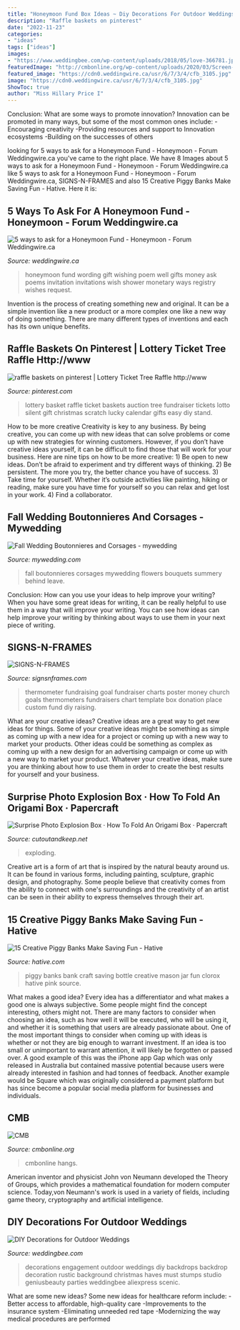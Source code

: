 ```yaml
---
title: "Honeymoon Fund Box Ideas ~ Diy Decorations For Outdoor Weddings"
description: "Raffle baskets on pinterest"
date: "2022-11-23"
categories:
- "ideas"
tags: ["ideas"]
images:
- "https://www.weddingbee.com/wp-content/uploads/2018/05/love-366781.jpg"
featuredImage: "http://cmbonline.org/wp-content/uploads/2020/03/Screen-Shot-2020-03-30-at-7.46.23-PM-768x1032.png"
featured_image: "https://cdn0.weddingwire.ca/usr/6/7/3/4/cfb_3105.jpg"
image: "https://cdn0.weddingwire.ca/usr/6/7/3/4/cfb_3105.jpg"
ShowToc: true
author: "Miss Hillary Price I"
---
```



Conclusion: What are some ways to promote innovation?
Innovation can be promoted in many ways, but some of the most common ones include: 
-Encouraging creativity 
-Providing resources and support to Innovation ecosystems 
-Building on the successes of others

	

		
looking for 5 ways to ask for a Honeymoon Fund - Honeymoon - Forum Weddingwire.ca you've came to the right place. We have 8 Images about 5 ways to ask for a Honeymoon Fund - Honeymoon - Forum Weddingwire.ca like 5 ways to ask for a Honeymoon Fund - Honeymoon - Forum Weddingwire.ca, SIGNS-N-FRAMES and also 15 Creative Piggy Banks Make Saving Fun - Hative. Here it is:
		
    
## 5 Ways To Ask For A Honeymoon Fund - Honeymoon - Forum Weddingwire.ca

<img loading=lazy src="https://cdn0.weddingwire.ca/usr/6/7/3/4/cfb_3105.jpg" onerror="this.onerror=null;this.src='https://tse1.mm.bing.net/th?id=OIP.E6ByCXfQdpO0XD_wJDc9jAAAAA&amp;pid=15.1';" alt="5 ways to ask for a Honeymoon Fund - Honeymoon - Forum Weddingwire.ca">

_Source: weddingwire.ca_

>honeymoon fund wording gift wishing poem well gifts money ask poems invitation invitations wish shower monetary ways registry wishes request. 

	

Invention is the process of creating something new and original. It can be a simple invention like a new product or a more complex one like a new way of doing something. There are many different types of inventions and each has its own unique benefits.

    
## Raffle Baskets On Pinterest | Lottery Ticket Tree Raffle Http://www

<img loading=lazy src="https://i.pinimg.com/736x/ba/c8/9b/bac89b828538a5888888e28edbe9969e--lottery-ticket-tree-basket-raffle.jpg" onerror="this.onerror=null;this.src='https://tse4.mm.bing.net/th?id=OIP.gsV-dnB9e0FTS9aztRwIwAHaFh&amp;pid=15.1';" alt="raffle baskets on pinterest | Lottery Ticket Tree Raffle http://www">

_Source: pinterest.com_

>lottery basket raffle ticket baskets auction tree fundraiser tickets lotto silent gift christmas scratch lucky calendar gifts easy diy stand. 

	

How to be more creative
Creativity is key to any business. By being creative, you can come up with new ideas that can solve problems or come up with new strategies for winning customers. However, if you don’t have creative ideas yourself, it can be difficult to find those that will work for your business. Here are nine tips on how to be more creative: 1) Be open to new ideas. Don’t be afraid to experiment and try different ways of thinking. 2) Be persistent. The more you try, the better chance you have of success. 3) Take time for yourself. Whether it’s outside activities like painting, hiking or reading, make sure you have time for yourself so you can relax and get lost in your work. 4) Find a collaborator.

    
## Fall Wedding Boutonnieres And Corsages - Mywedding

<img loading=lazy src="https://qa-static.mywedding.com/wp-content/uploads/migrated/blog/3516822849.jpg" onerror="this.onerror=null;this.src='https://tse4.mm.bing.net/th?id=OIP.tQjVRctsJeU_nYingpykkQHaLH&amp;pid=15.1';" alt="Fall Wedding Boutonnieres and Corsages - mywedding">

_Source: mywedding.com_

>fall boutonnieres corsages mywedding flowers bouquets summery behind leave. 

	

Conclusion: How can you use your ideas to help improve your writing?
When you have some great ideas for writing, it can be really helpful to use them in a way that will improve your writing. You can see how ideas can help improve your writing by thinking about ways to use them in your next piece of writing.

    
## SIGNS-N-FRAMES

<img loading=lazy src="http://www.signsnframes.com/images/u/9ab4a7c73bc04a32b0f438731b11c328-600.jpeg" onerror="this.onerror=null;this.src='https://tse4.mm.bing.net/th?id=OIP.rOIY1AhKFGxgGU4Vkj7x3QAAAA&amp;pid=15.1';" alt="SIGNS-N-FRAMES">

_Source: signsnframes.com_

>thermometer fundraising goal fundraiser charts poster money church goals thermometers fundraisers chart template box donation place custom fund diy raising. 

	

What are your creative ideas?
Creative ideas are a great way to get new ideas for things. Some of your creative ideas might be something as simple as coming up with a new idea for a project or coming up with a new way to market your products. Other ideas could be something as complex as coming up with a new design for an advertising campaign or come up with a new way to market your product. Whatever your creative ideas, make sure you are thinking about how to use them in order to create the best results for yourself and your business.

    
## Surprise Photo Explosion Box · How To Fold An Origami Box · Papercraft

<img loading=lazy src="https://images.coplusk.net/project_images/37370/image/full_SDC10548_1258728321.jpg" onerror="this.onerror=null;this.src='https://tse3.mm.bing.net/th?id=OIP.OyoRvoTmZUe3OvBF4dFZUAHaFj&amp;pid=15.1';" alt="Surprise Photo Explosion Box · How To Fold An Origami Box · Papercraft">

_Source: cutoutandkeep.net_

>exploding. 

	

Creative art is a form of art that is inspired by the natural beauty around us. It can be found in various forms, including painting, sculpture, graphic design, and photography. Some people believe that creativity comes from the ability to connect with one's surroundings and the creativity of an artist can be seen in their ability to express themselves through their art.

    
## 15 Creative Piggy Banks Make Saving Fun - Hative

<img loading=lazy src="https://hative.com/wp-content/uploads/2014/11/creative-piggy-banks/8-creative-piggy-banks.jpg" onerror="this.onerror=null;this.src='https://tse4.mm.bing.net/th?id=OIP.Of801kJpoYoB6MwPCqXEjwHaFj&amp;pid=15.1';" alt="15 Creative Piggy Banks Make Saving Fun - Hative">

_Source: hative.com_

>piggy banks bank craft saving bottle creative mason jar fun clorox hative pink source. 

	

What makes a good idea?
Every idea has a differentiator and what makes a good one is always subjective. Some people might find the concept interesting, others might not. There are many factors to consider when choosing an idea, such as how well it will be executed, who will be using it, and whether it is something that users are already passionate about. 
One of the most important things to consider when coming up with ideas is whether or not they are big enough to warrant investment. If an idea is too small or unimportant to warrant attention, it will likely be forgotten or passed over. A good example of this was the iPhone app Gap which was only released in Australia but contained massive potential because users were already interested in fashion and had tonnes of feedback. Another example would be Square which was originally considered a payment platform but has since become a popular social media platform for businesses and individuals.

    
## CMB

<img loading=lazy src="http://cmbonline.org/wp-content/uploads/2020/03/Screen-Shot-2020-03-30-at-7.46.23-PM-768x1032.png" onerror="this.onerror=null;this.src='https://tse2.mm.bing.net/th?id=OIP.4QjvvpKbihitblYFbZVqAQHaJ8&amp;pid=15.1';" alt="CMB">

_Source: cmbonline.org_

>cmbonline hangs. 

	

American inventor and physicist John von Neumann developed the Theory of Groups, which provides a mathematical foundation for modern computer science. Today,von Neumann's work is used in a variety of fields, including game theory, cryptography and artificial intelligence.

    
## DIY Decorations For Outdoor Weddings

<img loading=lazy src="https://www.weddingbee.com/wp-content/uploads/2018/05/love-366781.jpg" onerror="this.onerror=null;this.src='https://tse4.mm.bing.net/th?id=OIP.3urunjF5T2I0kKBzd34E5QHaE8&amp;pid=15.1';" alt="DIY Decorations for Outdoor Weddings">

_Source: weddingbee.com_

>decorations engagement outdoor weddings diy backdrops backdrop decoration rustic background christmas haves must stumps studio geniusbeauty parties weddingbee aliexpress scenic. 

	

What are some new ideas?
Some new ideas for healthcare reform include: 
-Better access to affordable, high-quality care 
-Improvements to the insurance system 
-Eliminating unneeded red tape 
-Modernizing the way medical procedures are performed

